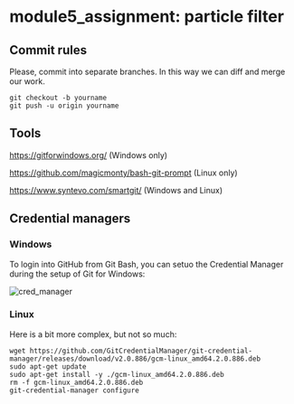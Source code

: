 # module5_assignment: particle filter

## Commit rules

Please, commit into separate branches. In this way we can diff and merge our work.

    git checkout -b yourname
    git push -u origin yourname

## Tools

https://gitforwindows.org/ (Windows only)

https://github.com/magicmonty/bash-git-prompt (Linux only)

https://www.syntevo.com/smartgit/ (Windows and Linux)

## Credential managers

### Windows

To login into GitHub from Git Bash, you can setuo the Credential Manager during the setup of Git for Windows:

![cred_manager](https://user-images.githubusercontent.com/44733864/208418849-3b2c062e-eb91-4a23-984c-b8bc1bf8cda0.png)

### Linux

Here is a bit more complex, but not so much:

    wget https://github.com/GitCredentialManager/git-credential-manager/releases/download/v2.0.886/gcm-linux_amd64.2.0.886.deb
    sudo apt-get update
    sudo apt-get install -y ./gcm-linux_amd64.2.0.886.deb
    rm -f gcm-linux_amd64.2.0.886.deb
    git-credential-manager configure
